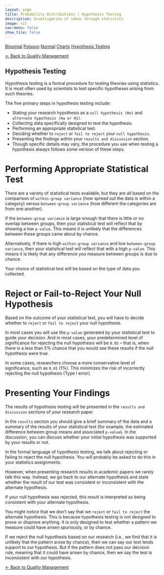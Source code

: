 ```yaml
---
layout: page
title: Probability Distributions | Hypothesis Testing
description: Investigation of ideas through statistics
image: nil
nav-menu: false
show_tile: false
---
```


<a href="binomial.html" class="button small">Binomial</a>
<a href="poisson.html" class="button small">Poisson</a>
<a href="normal" class="button small">Normal</a>
<a href="charts" class="button small">Charts</a>
<a href="hypothesis-testing.html" class="button special small">Hypothesis Testing</a>

<a href="/quality-management">&#x2190; Back to Quality Management</a>

## Hypothesis Testing

Hypothesis testing is a formal procedure for testing theories using statistics. It is most often used by scientists to test specific hypotheses arising from such theories.

The five primary steps in hypothesis testing include:

- Stating your research hypothesis as a `null hypothesis (Ho)` and `alternate hypothesis (Ha or H1)`.
- Collecting data specifically designed to test the hypothesis.
- Performing an appropriate statistical test.
- Deciding whether to `reject` or `fail to reject` your `null hypothesis`.
- Presenting the findings within your `results and discussion` section.
- Though specific details may vary, the procedure you use when testing a hypothesis always follows some version of these steps.

# Performing Appropriate Statistical Test

There are a variety of statistical tests available, but they are all based on the comparison of `within-group variance` (how spread out the data is within a category) versus `between-group variance` (how different the categories are from one another).

If the `between-group variance` is large enough that there is little or no overlap between groups, then your statistical test will reflect that by showing a low `p-value`. This means it is unlikely that the differences between these groups came about by chance.

Alternatively, if there is high `within-group variance` and low `between-group variance`, then your statistical test will reflect that with a high `p-value`. This means it is likely that any difference you measure between groups is due to chance.

Your choice of statistical test will be based on the type of data you collected.

# Reject or Fail-to-Reject Your Null Hypothesis

Based on the outcome of your statistical test, you will have to decide whether to `reject` or `fail to reject` your null hypothesis.

In most cases you will use the `p-value` generated by your statistical test to guide your decision. And in most cases, your predetermined level of significance for rejecting the null hypothesis will be `0.05` – that is, when there is a less than 5% chance that you would see these results if the null hypothesis were true.

In some cases, researchers choose a more conservative level of significance, such as `0.01` (1%). This minimizes the risk of incorrectly rejecting the null hypothesis (Type I error).

# Presenting Your Findings

The results of hypothesis testing will be presented in the `results and discussion` sections of your research paper.

In the `results` section you should give a brief summary of the data and a summary of the results of your statistical test (for example, the estimated difference between group means and associated `p-value`). In the discussion, you can discuss whether your initial hypothesis was supported by your results or not.

In the formal language of hypothesis testing, we talk about rejecting or failing to reject the null hypothesis. You will probably be asked to do this in your statistics assignments.

However, when presenting research results in academic papers we rarely talk this way. Instead, we go back to our alternate hypothesis and state whether the result of our test was consistent or inconsistent with the alternate hypothesis.

If your null hypothesis was rejected, this result is interpreted as being consistent with your alternate hypothesis.

You might notice that we don’t say that we `reject` or `fail to reject` the alternate hypothesis. This is because hypothesis testing is not designed to prove or disprove anything. It is only designed to test whether a pattern we measure could have arisen spuriously, or by chance.

If we reject the null hypothesis based on our research (i.e., we find that it is unlikely that the pattern arose by chance), then we can say our test lends support to our hypothesis. But if the pattern does not pass our decision rule, meaning that it could have arisen by chance, then we say the test is inconsistent with our hypothesis.

<a href="/quality-management">&#x2190; Back to Quality Management</a>
